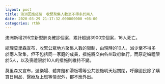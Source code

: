 ```yaml
---
layout: post
title: 澳洲因應疫情　收緊聚集人數至不得多於兩人
date: 2020-03-29 21:17:32.000000000 +08:00
categories: rthk
---
```


澳洲新增295宗新型肺炎確診個案，累計超過3900宗個案，16人死亡。

總理莫里森宣布，收緊公眾地方聚集人數的限制，由現時的10人，減少至不得多於兩人聚集，但不包括同一家庭的成員，措施將交由各州政府執行。而原定婚禮限於5人，以及喪禮限於10人的措施則維持不變。

莫里森又宣布，遊樂場、體育館和滑板場等公共設施明天起關閉，呼籲國民除了購買日用品、醫療及上班等情況外，都不應外出。
